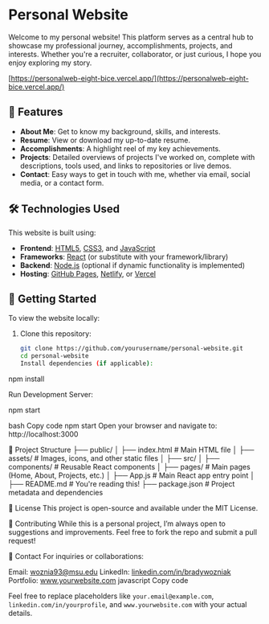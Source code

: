 # Personal Website

Welcome to my personal website! This platform serves as a central hub to showcase my professional journey, accomplishments, projects, and interests. Whether you're a recruiter, collaborator, or just curious, I hope you enjoy exploring my story.

[https://personalweb-eight-bice.vercel.app/](https://personalweb-eight-bice.vercel.app/)

## 🌟 Features

- **About Me**: Get to know my background, skills, and interests.
- **Resume**: View or download my up-to-date resume.
- **Accomplishments**: A highlight reel of my key achievements.
- **Projects**: Detailed overviews of projects I've worked on, complete with descriptions, tools used, and links to repositories or live demos.
- **Contact**: Easy ways to get in touch with me, whether via email, social media, or a contact form.

## 🛠️ Technologies Used

This website is built using:

- **Frontend**: [HTML5](https://developer.mozilla.org/en-US/docs/Web/HTML), [CSS3](https://developer.mozilla.org/en-US/docs/Web/CSS), and [JavaScript](https://developer.mozilla.org/en-US/docs/Web/JavaScript)
- **Frameworks**: [React](https://reactjs.org/) (or substitute with your framework/library)
- **Backend**: [Node.js](https://nodejs.org/) (optional if dynamic functionality is implemented)
- **Hosting**: [GitHub Pages](https://pages.github.com/), [Netlify](https://www.netlify.com/), or [Vercel](https://vercel.com/)

## 🚀 Getting Started

To view the website locally:

1. Clone this repository:
   ```bash
   git clone https://github.com/yourusername/personal-website.git
   cd personal-website
   Install dependencies (if applicable):
   ```

npm install

Run Development Server:

npm start

bash
Copy code
npm start
Open your browser and navigate to:
http://localhost:3000

📁 Project Structure
├── public/
│ ├── index.html # Main HTML file
│ ├── assets/ # Images, icons, and other static files
│
├── src/
│ ├── components/ # Reusable React components
│ ├── pages/ # Main pages (Home, About, Projects, etc.)
│ ├── App.js # Main React app entry point
│
├── README.md # You're reading this!
├── package.json # Project metadata and dependencies

📜 License
This project is open-source and available under the MIT License.

🤝 Contributing
While this is a personal project, I’m always open to suggestions and improvements. Feel free to fork the repo and submit a pull request!

💌 Contact
For inquiries or collaborations:

Email: woznia93@msu.edu
LinkedIn: [linkedin.com/in/bradywozniak](https://www.linkedin.com/in/bradywozniak/)
Portfolio: www.yourwebsite.com
javascript
Copy code

Feel free to replace placeholders like `your.email@example.com`, `linkedin.com/in/yourprofile`, and `www.yourwebsite.com` with your actual details.
